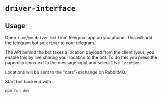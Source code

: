 # `driver-interface`

## Usage

Open `t.me/pm_driver_bot` from telegram app on you phone. This will add the telegram bot `pm_driver` to your telegram.

The API behind the bot takes a location payload from the client (you), you enable this by live sharing your location to the bot. To do this you press the paperclip icon next to the message input and select `live location`.

Locations will be sent to the "cars"-exchange on RabbitMQ.

Start bot backend with

```
npm run dev
```
